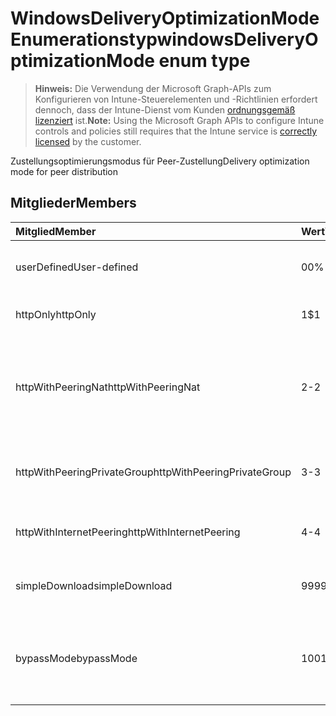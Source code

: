 # <a name="windowsdeliveryoptimizationmode-enum-type"></a><span data-ttu-id="4f3bb-101">WindowsDeliveryOptimizationMode Enumerationstyp</span><span class="sxs-lookup"><span data-stu-id="4f3bb-101">windowsDeliveryOptimizationMode enum type</span></span>

> <span data-ttu-id="4f3bb-102">**Hinweis:** Die Verwendung der Microsoft Graph-APIs zum Konfigurieren von Intune-Steuerelementen und -Richtlinien erfordert dennoch, dass der Intune-Dienst vom Kunden [ordnungsgemäß lizenziert](https://go.microsoft.com/fwlink/?linkid=839381) ist.</span><span class="sxs-lookup"><span data-stu-id="4f3bb-102">**Note:** Using the Microsoft Graph APIs to configure Intune controls and policies still requires that the Intune service is [correctly licensed](https://go.microsoft.com/fwlink/?linkid=839381) by the customer.</span></span>

<span data-ttu-id="4f3bb-103">Zustellungsoptimierungsmodus für Peer-Zustellung</span><span class="sxs-lookup"><span data-stu-id="4f3bb-103">Delivery optimization mode for peer distribution</span></span>
## <a name="members"></a><span data-ttu-id="4f3bb-104">Mitglieder</span><span class="sxs-lookup"><span data-stu-id="4f3bb-104">Members</span></span>
|<span data-ttu-id="4f3bb-105">Mitglied</span><span class="sxs-lookup"><span data-stu-id="4f3bb-105">Member</span></span>|<span data-ttu-id="4f3bb-106">Wert</span><span class="sxs-lookup"><span data-stu-id="4f3bb-106">Value</span></span>|<span data-ttu-id="4f3bb-107">Beschreibung</span><span class="sxs-lookup"><span data-stu-id="4f3bb-107">Description</span></span>|
|:---|:---|:---|
|<span data-ttu-id="4f3bb-108">userDefined</span><span class="sxs-lookup"><span data-stu-id="4f3bb-108">User-defined</span></span>|<span data-ttu-id="4f3bb-109">0</span><span class="sxs-lookup"><span data-stu-id="4f3bb-109">0%</span></span>|<span data-ttu-id="4f3bb-110">Dem Benutzer ermöglichen, Folgendes festzulegen.</span><span class="sxs-lookup"><span data-stu-id="4f3bb-110">Allow the user to set.</span></span>|
|<span data-ttu-id="4f3bb-111">httpOnly</span><span class="sxs-lookup"><span data-stu-id="4f3bb-111">httpOnly</span></span>|<span data-ttu-id="4f3bb-112">1</span><span class="sxs-lookup"><span data-stu-id="4f3bb-112">$1</span></span>|<span data-ttu-id="4f3bb-113">Nur HTTP, kein Peering</span><span class="sxs-lookup"><span data-stu-id="4f3bb-113">HTTP only, no peering</span></span>|
|<span data-ttu-id="4f3bb-114">httpWithPeeringNat</span><span class="sxs-lookup"><span data-stu-id="4f3bb-114">httpWithPeeringNat</span></span>|<span data-ttu-id="4f3bb-115">2</span><span class="sxs-lookup"><span data-stu-id="4f3bb-115">-2</span></span>|<span data-ttu-id="4f3bb-116">OS-Standard – Http gemischt mit Peering hinter dem gleichen Nezwerkadressen-Konvertierungsprogramm</span><span class="sxs-lookup"><span data-stu-id="4f3bb-116">OS default – Http blended with peering behind the same network address translator</span></span>|
|<span data-ttu-id="4f3bb-117">httpWithPeeringPrivateGroup</span><span class="sxs-lookup"><span data-stu-id="4f3bb-117">httpWithPeeringPrivateGroup</span></span>|<span data-ttu-id="4f3bb-118">3</span><span class="sxs-lookup"><span data-stu-id="4f3bb-118">-3</span></span>|<span data-ttu-id="4f3bb-119">HTTP gemischt mit Peering über eine private Gruppe</span><span class="sxs-lookup"><span data-stu-id="4f3bb-119">HTTP blended with peering across a private group</span></span>|
|<span data-ttu-id="4f3bb-120">httpWithInternetPeering</span><span class="sxs-lookup"><span data-stu-id="4f3bb-120">httpWithInternetPeering</span></span>|<span data-ttu-id="4f3bb-121">4</span><span class="sxs-lookup"><span data-stu-id="4f3bb-121">-4</span></span>|<span data-ttu-id="4f3bb-122">HTTP gemischt mit Internet-Peering</span><span class="sxs-lookup"><span data-stu-id="4f3bb-122">HTTP blended with Internet peering</span></span>|
|<span data-ttu-id="4f3bb-123">simpleDownload</span><span class="sxs-lookup"><span data-stu-id="4f3bb-123">simpleDownload</span></span>|<span data-ttu-id="4f3bb-124">99</span><span class="sxs-lookup"><span data-stu-id="4f3bb-124">99%</span></span>|<span data-ttu-id="4f3bb-125">Einfacher Downloadmodus ohne Peering</span><span class="sxs-lookup"><span data-stu-id="4f3bb-125">Simple download mode with no peering</span></span>|
|<span data-ttu-id="4f3bb-126">bypassMode</span><span class="sxs-lookup"><span data-stu-id="4f3bb-126">bypassMode</span></span>|<span data-ttu-id="4f3bb-127">100</span><span class="sxs-lookup"><span data-stu-id="4f3bb-127">100%</span></span>|<span data-ttu-id="4f3bb-128">Umgehungsmodus</span><span class="sxs-lookup"><span data-stu-id="4f3bb-128">Bypass mode.</span></span> <span data-ttu-id="4f3bb-129">Keine Zustellungsoptimierung verwenden, sondern BITS</span><span class="sxs-lookup"><span data-stu-id="4f3bb-129">Do not use Delivery Optimization and use BITS instead</span></span>|



